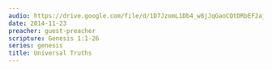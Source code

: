 ```yaml
---
audio: https://drive.google.com/file/d/1D7JzomL1Db4_w8jJqGaoCQtDRbEF2ajv/view
date: 2014-11-23
preacher: guest-preacher
scripture: Genesis 1:1-26
series: genesis
title: Universal Truths
---
```

